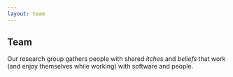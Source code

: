 ```yaml
---
layout: team
---
```


## Team

Our research group gathers people with shared _itches_ and _beliefs_ 
that work (and enjoy themselves while working) with software and people.

